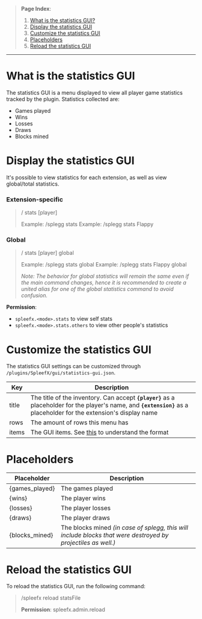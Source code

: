 > **Page Index**:
> 1. [What is the statistics GUI?](https://github.com/SpleefX/SpleefX/wiki/Statistics-GUI#what-is-the-statistics-gui)
> 2. [Display the statistics GUI](https://github.com/SpleefX/SpleefX/wiki/Statistics-GUI#display-the-statistics-gui)
> 3. [Customize the statistics GUI](https://github.com/SpleefX/SpleefX/wiki/Statistics-GUI#customize-the-statistics-gui)
> 4. [Placeholders](https://github.com/SpleefX/SpleefX/wiki/Statistics-GUI#placeholders)
> 5. [Reload the statistics GUI](https://github.com/SpleefX/SpleefX/wiki/Statistics-GUI#reload-the-statistics-gui)
---

# What is the statistics GUI
The statistics GUI is a menu displayed to view all player game statistics tracked by the plugin. Statistics collected are:

 - Games played
 - Wins
 - Losses
 - Draws
 - Blocks mined

# Display the statistics GUI
It's possible to view statistics for each extension, as well as view global/total statistics.

### Extension-specific
> /<mode> stats [player]
>
> Example: /splegg stats
> Example: /splegg stats Flappy

### Global
> /<mode> stats [player] global
>
> Example: /splegg stats global
> Example: /splegg stats Flappy global
> 
> *Note: The behavior for global statistics will remain the same even if the main command changes, hence it is recommended to create a united alias for one of the global statistics command to avoid confusion.*

**Permission**:
  * `spleefx.<mode>.stats` to view self stats
  * `spleefx.<mode>.stats.others` to view other people's statistics

# Customize the statistics GUI
The statistics GUI settings can be customized through `/plugins/SpleefX/gui/statistics-gui.json`. 

| Key | Description |
|--|--|
| title | The title of the inventory. Can accept **`{player}`** as a placeholder for the player's name, and **`{extension}`** as a placeholder for the extension's display name |
| rows | The amount of rows this menu has |
| items | The GUI items. See [this](https://github.com/SpleefX/SpleefX/wiki/Understand-extensions#items) to understand the format |

# Placeholders

| Placeholder | Description |
|--|--|
| {games_played} | The games played |
| {wins} | The player wins |
| {losses} | The player losses |
| {draws} | The player draws |
| {blocks_mined} | The blocks mined *(in case of splegg, this will include blocks that were destroyed by projectiles as well.)* |

# Reload the statistics GUI
To reload the statistics GUI, run the following command:

> /spleefx reload statsFile
>
> **Permission**: spleefx.admin.reload